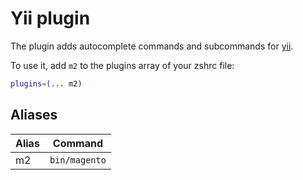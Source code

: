 # Yii plugin

The plugin adds autocomplete commands and subcommands for [yii](https://www.yiiframework.com/).

To use it, add `m2` to the plugins array of your zshrc file:

```zsh
plugins=(... m2)
```

## Aliases

| Alias | Command       |
|-------|---------------|
| m2    | `bin/magento` |

